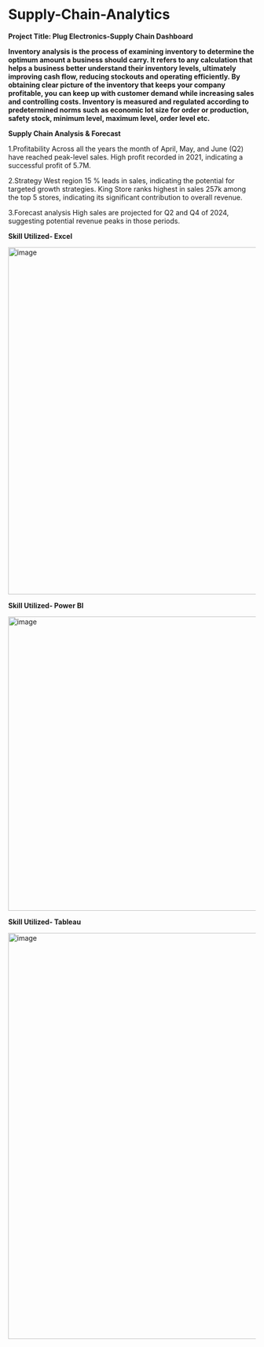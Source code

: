 # Supply-Chain-Analytics
**Project Title: Plug Electronics-Supply Chain Dashboard**

**Inventory analysis is the process of examining inventory to determine the optimum amount a business should carry. It refers to any calculation that helps a business better understand their inventory levels, ultimately improving cash flow, reducing stockouts and operating efficiently.
By obtaining clear picture of the inventory that keeps your company profitable, you can keep up with customer demand while increasing sales and controlling costs.
Inventory is measured and regulated according to predetermined norms such as economic lot size for order or production, safety stock, minimum level, maximum level, order level etc.**


**Supply Chain Analysis & Forecast**

1.Profitability
Across all the years the month of April, May, and June (Q2) have reached peak-level sales.
High profit recorded in 2021, indicating a successful profit of 5.7M.

2.Strategy 
West region 15 % leads in sales, indicating the potential for targeted growth strategies.
King Store ranks highest in sales 257k among the top 5 stores, indicating its significant contribution to overall revenue.

3.Forecast analysis
High sales are projected for Q2 and Q4 of 2024, suggesting potential revenue peaks in those periods.


**Skill Utilized- Excel**

<img width="707" alt="image" src="https://github.com/Akanksha10599/Supply-Chain-Analytics/assets/169041591/e7f14922-70f8-478f-bf58-a238a514b6c9">


**Skill Utilized- Power BI**




<img width="599" alt="image" src="https://github.com/Akanksha10599/Supply-Chain-Analytics/assets/169041591/ce16b8e8-86ad-4afb-a6e6-04d155cf866f">

**Skill Utilized- Tableau**

<img width="827" alt="image" src="https://github.com/Akanksha10599/Supply-Chain-Analytics/assets/169041591/f69df3c1-86ad-4e61-ba30-e0a0b27dfe43">



